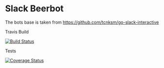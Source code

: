 # Slack Beerbot

The bots base is taken from https://github.com/tcnksm/go-slack-interactive

Travis Build

[![Build Status](https://travis-ci.org/Kronin-Cloud/slack-beerbot.svg?branch=master)](https://travis-ci.org/Kronin-Cloud/slack-beerbot)

Tests

[![Coverage Status](https://coveralls.io/repos/github/Kronin-Cloud/slack-beerbot/badge.svg?branch=master)](https://coveralls.io/github/Kronin-Cloud/slack-beerbot?branch=master)